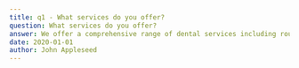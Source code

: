 ```yaml
---
title: q1 - What services do you offer?
question: What services do you offer?
answer: We offer a comprehensive range of dental services including routine check-ups, cleanings, fillings, root canals, crowns, bridges, veneers, teeth whitening, and more. We also specialize in orthodontic treatments such as braces and Invisalign.
date: 2020-01-01
author: John Appleseed
---
```

